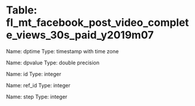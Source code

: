 Table: fl_mt_facebook_post_video_complete_views_30s_paid_y2019m07
=================================================================

Name: dptime
Type: timestamp with time zone

Name: dpvalue
Type: double precision

Name: id
Type: integer

Name: ref_id
Type: integer

Name: step
Type: integer

